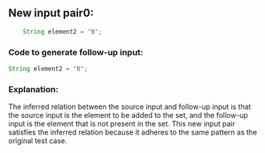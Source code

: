 ## New input pair0:
```java
    String element2 = "B";
```
### Code to generate follow-up input:
```java
String element2 = "B";
```
### Explanation:
The inferred relation between the source input and follow-up input is that the source input is the element to be added to the set, and the follow-up input is the element that is not present in the set. This new input pair satisfies the inferred relation because it adheres to the same pattern as the original test case.
